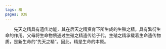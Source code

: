 ```yaml
---
tags: 精
pages: 038
---
```

&emsp;&emsp;先天之精具有遗传功能，其在后天之精资育下所生成的生殖之精，具有繁衍生命的作用。父母将生命物质通过生殖之精遗传给子代。生殖之精承载着生命遗传物质，是新生命的“先天之精”。因此，精是生命的本原。